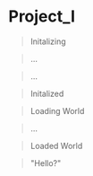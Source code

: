 # Project_I

> Initalizing

> ...

> ...

> Initalized

> Loading World

> ...

> Loaded World

> "Hello?"
